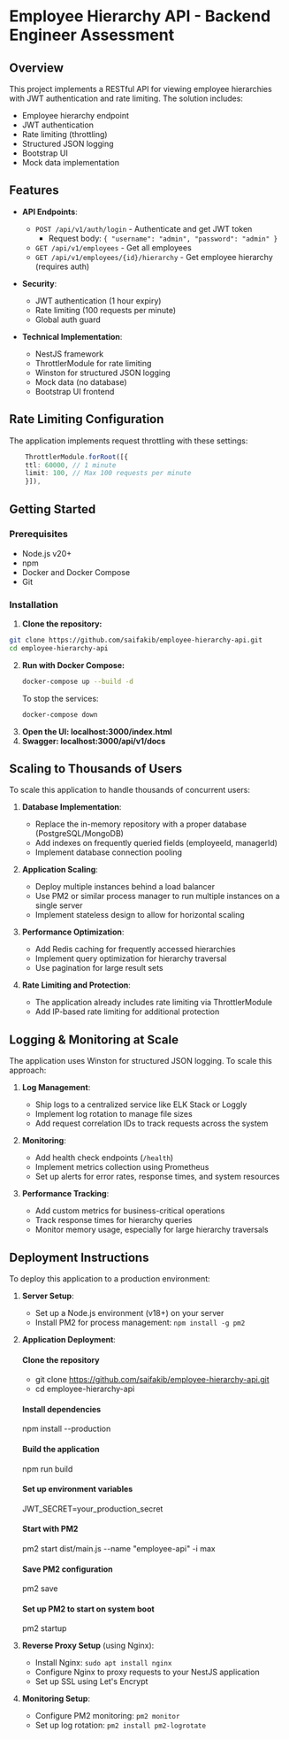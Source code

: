 # Employee Hierarchy API - Backend Engineer Assessment

## Overview
This project implements a RESTful API for viewing employee hierarchies with JWT authentication and rate limiting. The solution includes:
- Employee hierarchy endpoint
- JWT authentication
- Rate limiting (throttling)
- Structured JSON logging
- Bootstrap UI
- Mock data implementation

## Features
- **API Endpoints**:
  - `POST /api/v1/auth/login` - Authenticate and get JWT token
     - Request body: `{ "username": "admin", "password": "admin" }`
  - `GET /api/v1/employees` - Get all employees
  - `GET /api/v1/employees/{id}/hierarchy` - Get employee hierarchy (requires auth)

- **Security**:
  - JWT authentication (1 hour expiry)
  - Rate limiting (100 requests per minute)
  - Global auth guard

- **Technical Implementation**:
  - NestJS framework
  - ThrottlerModule for rate limiting
  - Winston for structured JSON logging
  - Mock data (no database)
  - Bootstrap UI frontend

## Rate Limiting Configuration
The application implements request throttling with these settings:
```typescript
    ThrottlerModule.forRoot([{
    ttl: 60000, // 1 minute
    limit: 100, // Max 100 requests per minute
    }]),
```

## Getting Started

### Prerequisites
- Node.js v20+
- npm
- Docker and Docker Compose
- Git

### Installation

1.  **Clone the repository:**

```bash
git clone https://github.com/saifakib/employee-hierarchy-api.git
cd employee-hierarchy-api
```

2.  **Run with Docker Compose:**
    ```bash
    docker-compose up --build -d
    ```
    To stop the services:
    ```bash
    docker-compose down
    ```
3. **Open the UI: localhost:3000/index.html**
3. **Swagger: localhost:3000/api/v1/docs**

## Scaling to Thousands of Users

To scale this application to handle thousands of concurrent users:

1. **Database Implementation**:
   - Replace the in-memory repository with a proper database (PostgreSQL/MongoDB)
   - Add indexes on frequently queried fields (employeeId, managerId)
   - Implement database connection pooling

2. **Application Scaling**:
   - Deploy multiple instances behind a load balancer
   - Use PM2 or similar process manager to run multiple instances on a single server
   - Implement stateless design to allow for horizontal scaling

3. **Performance Optimization**:
   - Add Redis caching for frequently accessed hierarchies
   - Implement query optimization for hierarchy traversal
   - Use pagination for large result sets

4. **Rate Limiting and Protection**:
   - The application already includes rate limiting via ThrottlerModule
   - Add IP-based rate limiting for additional protection

## Logging & Monitoring at Scale

The application uses Winston for structured JSON logging. To scale this approach:

1. **Log Management**:
   - Ship logs to a centralized service like ELK Stack or Loggly
   - Implement log rotation to manage file sizes
   - Add request correlation IDs to track requests across the system

2. **Monitoring**:
   - Add health check endpoints (`/health`)
   - Implement metrics collection using Prometheus
   - Set up alerts for error rates, response times, and system resources

3. **Performance Tracking**:
   - Add custom metrics for business-critical operations
   - Track response times for hierarchy queries
   - Monitor memory usage, especially for large hierarchy traversals

## Deployment Instructions

To deploy this application to a production environment:

1. **Server Setup**:
   - Set up a Node.js environment (v18+) on your server
   - Install PM2 for process management: `npm install -g pm2`

2. **Application Deployment**:
   #### Clone the repository
    - git clone <https://github.com/saifakib/employee-hierarchy-api.git>
    - cd employee-hierarchy-api
   
   #### Install dependencies
   npm install --production
   
   #### Build the application
   npm run build
   
   #### Set up environment variables
   JWT_SECRET=your_production_secret
   
   #### Start with PM2
   pm2 start dist/main.js --name "employee-api" -i max
   
   #### Save PM2 configuration
   pm2 save
   
   #### Set up PM2 to start on system boot
   pm2 startup

3. **Reverse Proxy Setup** (using Nginx):
   - Install Nginx: `sudo apt install nginx`
   - Configure Nginx to proxy requests to your NestJS application
   - Set up SSL using Let's Encrypt

4. **Monitoring Setup**:
   - Configure PM2 monitoring: `pm2 monitor`
   - Set up log rotation: `pm2 install pm2-logrotate`